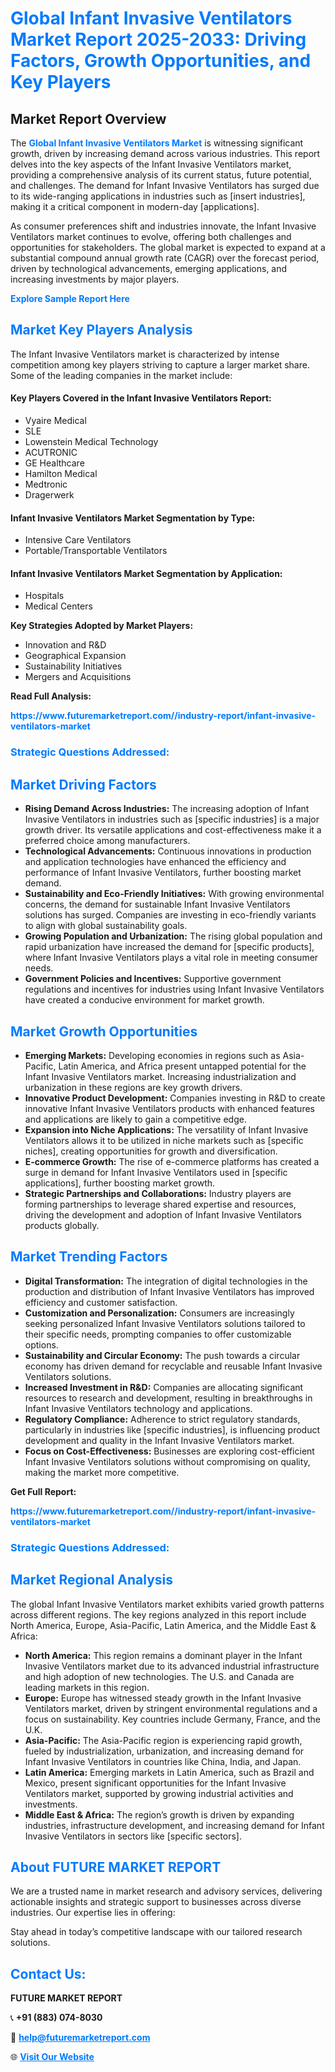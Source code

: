 <h1 style="color: #007BFF;">Global Infant Invasive Ventilators Market Report 2025-2033: Driving Factors, Growth Opportunities, and Key Players</h1>

<section id="overview">
<h2>Market Report Overview</h2>
<p>The <a href="https://www.futuremarketreport.com//industry-report/infant-invasive-ventilators-market" style="color: #007BFF; text-decoration: none;"><strong>Global Infant Invasive Ventilators Market</strong></a> is witnessing significant growth, driven by increasing demand across various industries. This report delves into the key aspects of the Infant Invasive Ventilators market, providing a comprehensive analysis of its current status, future potential, and challenges. The demand for Infant Invasive Ventilators has surged due to its wide-ranging applications in industries such as [insert industries], making it a critical component in modern-day [applications].</p>
<p>As consumer preferences shift and industries innovate, the Infant Invasive Ventilators market continues to evolve, offering both challenges and opportunities for stakeholders. The global market is expected to expand at a substantial compound annual growth rate (CAGR) over the forecast period, driven by technological advancements, emerging applications, and increasing investments by major players.</p>
</section>

<section id="overview">
<p><a href="https://www.futuremarketreport.com//request-sample/reportId=78815" style="color: #007BFF; text-decoration: none;"><strong>Explore Sample Report Here</strong></a></p>
</section>

<section id="key-players">
<h2 style="color: #007BFF;">Market Key Players Analysis</h2>
<p>The Infant Invasive Ventilators market is characterized by intense competition among key players striving to capture a larger market share. Some of the leading companies in the market include:</p>
<h4>Key Players Covered in the Infant Invasive Ventilators Report:</h4>
<ul><li>Vyaire Medical</li><li>SLE</li><li>Lowenstein Medical Technology</li><li>ACUTRONIC</li><li>GE Healthcare</li><li>Hamilton Medical</li><li>Medtronic</li><li>Dragerwerk</li></ul>
<h4>Infant Invasive Ventilators Market Segmentation by Type:</h4>
<ul><li>Intensive Care Ventilators</li><li>Portable/Transportable Ventilators</li></ul>

<h4>Infant Invasive Ventilators Market Segmentation by Application:</h4>
<ul><li>Hospitals</li><li>Medical Centers</li></ul>
<p><strong>Key Strategies Adopted by Market Players:</strong></p>
<ul>
<li>Innovation and R&D</li>
<li>Geographical Expansion</li>
<li>Sustainability Initiatives</li>
<li>Mergers and Acquisitions</li>
</ul>
</section>

<section>
<p><strong>Read Full Analysis: </strong></p><a href="https://www.futuremarketreport.com//industry-report/infant-invasive-ventilators-market" style="color: #007BFF; text-decoration: none;"><strong>https://www.futuremarketreport.com//industry-report/infant-invasive-ventilators-market</strong></a>
<h3 style="color: #007BFF;">Strategic Questions Addressed:</h3>
</section>

<section id="driving-factors">
<h2 style="color: #007BFF;">Market Driving Factors</h2>
<ul>
<li><strong>Rising Demand Across Industries:</strong> The increasing adoption of Infant Invasive Ventilators in industries such as [specific industries] is a major growth driver. Its versatile applications and cost-effectiveness make it a preferred choice among manufacturers.</li>
<li><strong>Technological Advancements:</strong> Continuous innovations in production and application technologies have enhanced the efficiency and performance of Infant Invasive Ventilators, further boosting market demand.</li>
<li><strong>Sustainability and Eco-Friendly Initiatives:</strong> With growing environmental concerns, the demand for sustainable Infant Invasive Ventilators solutions has surged. Companies are investing in eco-friendly variants to align with global sustainability goals.</li>
<li><strong>Growing Population and Urbanization:</strong> The rising global population and rapid urbanization have increased the demand for [specific products], where Infant Invasive Ventilators plays a vital role in meeting consumer needs.</li>
<li><strong>Government Policies and Incentives:</strong> Supportive government regulations and incentives for industries using Infant Invasive Ventilators have created a conducive environment for market growth.</li>
</ul>
</section>

<section id="growth-opportunities">
<h2 style="color: #007BFF;">Market Growth Opportunities</h2>
<ul>
<li><strong>Emerging Markets:</strong> Developing economies in regions such as Asia-Pacific, Latin America, and Africa present untapped potential for the Infant Invasive Ventilators market. Increasing industrialization and urbanization in these regions are key growth drivers.</li>
<li><strong>Innovative Product Development:</strong> Companies investing in R&D to create innovative Infant Invasive Ventilators products with enhanced features and applications are likely to gain a competitive edge.</li>
<li><strong>Expansion into Niche Applications:</strong> The versatility of Infant Invasive Ventilators allows it to be utilized in niche markets such as [specific niches], creating opportunities for growth and diversification.</li>
<li><strong>E-commerce Growth:</strong> The rise of e-commerce platforms has created a surge in demand for Infant Invasive Ventilators used in [specific applications], further boosting market growth.</li>
<li><strong>Strategic Partnerships and Collaborations:</strong> Industry players are forming partnerships to leverage shared expertise and resources, driving the development and adoption of Infant Invasive Ventilators products globally.</li>
</ul>
</section>

<section id="trending-factors">
<h2 style="color: #007BFF;">Market Trending Factors</h2>
<ul>
<li><strong>Digital Transformation:</strong> The integration of digital technologies in the production and distribution of Infant Invasive Ventilators has improved efficiency and customer satisfaction.</li>
<li><strong>Customization and Personalization:</strong> Consumers are increasingly seeking personalized Infant Invasive Ventilators solutions tailored to their specific needs, prompting companies to offer customizable options.</li>
<li><strong>Sustainability and Circular Economy:</strong> The push towards a circular economy has driven demand for recyclable and reusable Infant Invasive Ventilators solutions.</li>
<li><strong>Increased Investment in R&D:</strong> Companies are allocating significant resources to research and development, resulting in breakthroughs in Infant Invasive Ventilators technology and applications.</li>
<li><strong>Regulatory Compliance:</strong> Adherence to strict regulatory standards, particularly in industries like [specific industries], is influencing product development and quality in the Infant Invasive Ventilators market.</li>
<li><strong>Focus on Cost-Effectiveness:</strong> Businesses are exploring cost-efficient Infant Invasive Ventilators solutions without compromising on quality, making the market more competitive.</li>
</ul>
</section>

<section>
<p><strong>Get Full Report: </strong></p><a href="https://www.futuremarketreport.com//industry-report/infant-invasive-ventilators-market" style="color: #007BFF; text-decoration: none;"><strong>https://www.futuremarketreport.com//industry-report/infant-invasive-ventilators-market</strong></a>
<h3 style="color: #007BFF;">Strategic Questions Addressed:</h3>
</section>


<section id="regional-analysis">
<h2 style="color: #007BFF;">Market Regional Analysis</h2>
<p>The global Infant Invasive Ventilators market exhibits varied growth patterns across different regions. The key regions analyzed in this report include North America, Europe, Asia-Pacific, Latin America, and the Middle East & Africa:</p>
<ul>
<li><strong>North America:</strong> This region remains a dominant player in the Infant Invasive Ventilators market due to its advanced industrial infrastructure and high adoption of new technologies. The U.S. and Canada are leading markets in this region.</li>
<li><strong>Europe:</strong> Europe has witnessed steady growth in the Infant Invasive Ventilators market, driven by stringent environmental regulations and a focus on sustainability. Key countries include Germany, France, and the U.K.</li>
<li><strong>Asia-Pacific:</strong> The Asia-Pacific region is experiencing rapid growth, fueled by industrialization, urbanization, and increasing demand for Infant Invasive Ventilators in countries like China, India, and Japan.</li>
<li><strong>Latin America:</strong> Emerging markets in Latin America, such as Brazil and Mexico, present significant opportunities for the Infant Invasive Ventilators market, supported by growing industrial activities and investments.</li>
<li><strong>Middle East & Africa:</strong> The region’s growth is driven by expanding industries, infrastructure development, and increasing demand for Infant Invasive Ventilators in sectors like [specific sectors].</li>
</ul>
</section>

<footer>
<h2 style="color: #007BFF;">About FUTURE MARKET REPORT</h2>
<p>We are a trusted name in market research and advisory services, delivering actionable insights and strategic support to businesses across diverse industries. Our expertise lies in offering:</p>

<p>Stay ahead in today’s competitive landscape with our tailored research solutions.</p>

<h2 style="color: #007BFF;">Contact Us:</h2>
<p><strong>FUTURE MARKET REPORT</strong></p>
<p>📞 <strong>+91 (883) 074-8030</strong></p>
<p>📧 <strong><a href="mailto:help@futuremarketreport.com" style="color: #007BFF;">help@futuremarketreport.com</a></strong></p>
<p>🌐 <strong><a href="https://www.futuremarketreport.com/" style="color: #007BFF;">Visit Our Website</a></strong></p>
</footer>